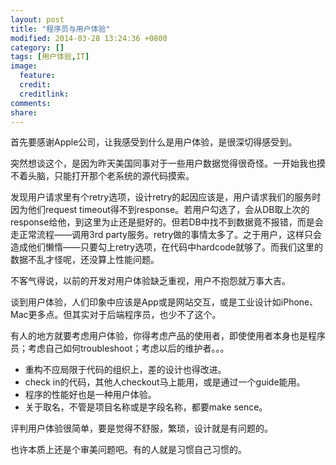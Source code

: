 ```yaml
---
layout: post
title: "程序员与用户体验"
modified: 2014-03-28 13:24:36 +0800
category: []
tags: [用户体验,IT]
image:
  feature: 
  credit: 
  creditlink: 
comments: 
share: 
---
```



首先要感谢Apple公司，让我感受到什么是用户体验，是很深切得感受到。

突然想谈这个，是因为昨天美国同事对于一些用户数据觉得很奇怪。一开始我也摸不着头脑，只能打开那个老系统的源代码摸索。

发现用户请求里有个retry选项，设计retry的起因应该是，用户请求我们的服务时因为他们request timeout得不到response。若用户勾选了，会从DB取上次的response给他，到这里为止还是挺好的。但若DB中找不到数据竟不报错，而是会走正常流程——调用3rd party服务。retry做的事情太多了。之于用户，这样只会造成他们懒惰——只要勾上retry选项，在代码中hardcode就够了。而我们这里的数据不乱才怪呢，还没算上性能问题。

不客气得说，以前的开发对用户体验缺乏重视，用户不抱怨就万事大吉。

谈到用户体验，人们印象中应该是App或是网站交互，或是工业设计如iPhone、Mac更多点。但其实对于后端程序员，也少不了这个。

有人的地方就要考虑用户体验，你得考虑产品的使用者，即使使用者本身也是程序员；考虑自己如何troubleshoot；考虑以后的维护者。。。

* 重构不应局限于代码的组织上，差的设计也得改进。
* check in的代码，其他人checkout马上能用，或是通过一个guide能用。
* 程序的性能好也是一种用户体验。
* 关于取名，不管是项目名称或是字段名称，都要make sence。

评判用户体验很简单，要是觉得不舒服，繁琐，设计就是有问题的。

也许本质上还是个审美问题吧。有的人就是习惯自己习惯的。